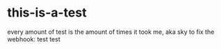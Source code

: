 # this-is-a-test
every amount of test is the amount of times it took me, aka sky to fix the webhook:
test test
